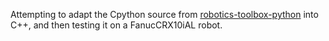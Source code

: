 Attempting to adapt the Cpython source from [robotics-toolbox-python](https://github.com/petercorke/robotics-toolbox-python/) into C++, and then testing it on a FanucCRX10iAL robot.


